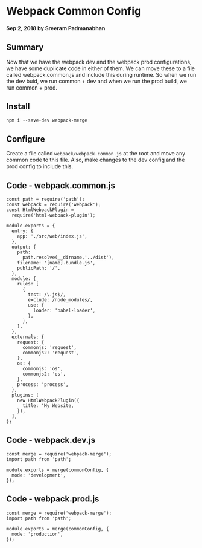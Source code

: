# Webpack Common Config

#### Sep 2, 2018 by Sreeram Padmanabhan

## Summary

Now that we have the webpack dev and the webpack prod configurations, we have some duplicate code in either of them. We can move these to a file called webpack.common.js and include this during runtime. So when we run the dev buid, we run common + dev and when we run the prod build, we run common + prod.

## Install
`npm i --save-dev webpack-merge`

## Configure

Create a file called `webpack/webpack.common.js` at the root and move any common code to this file. Also, make changes to the dev config and the prod config to include this.

## Code - webpack.common.js

    const path = require('path');
    const webpack = require('webpack');
    const HtmlWebpackPlugin = 
      require('html-webpack-plugin');

    module.exports = {
      entry: {
        app: './src/web/index.js',
      },
      output: {
        path: 
          path.resolve(__dirname,'../dist'),
        filename: '[name].bundle.js',
        publicPath: '/',
      },
      module: {
        rules: [
          {
            test: /\.js$/,
            exclude: /node_modules/,
            use: {
              loader: 'babel-loader',
            },
          },
        ],
      },
      externals: {
        request: {
          commonjs: 'request',
          commonjs2: 'request',
        },
        os: {
          commonjs: 'os',
          commonjs2: 'os',
        },
        process: 'process',
      },
      plugins: [
        new HtmlWebpackPlugin({
          title: 'My Website,
        }),
      ],
    };

## Code - webpack.dev.js
    const merge = require('webpack-merge');
    import path from 'path';

    module.exports = merge(commonConfig, {
      mode: 'development',
    });

## Code - webpack.prod.js
    const merge = require('webpack-merge');
    import path from 'path';

    module.exports = merge(commonConfig, {
      mode: 'production',
    });

